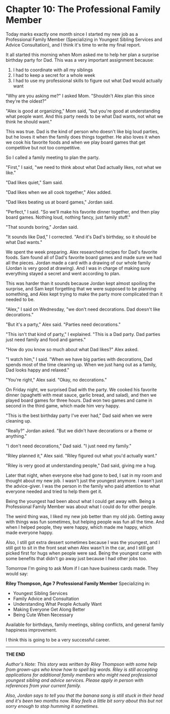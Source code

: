 # Chapter 10: The Professional Family Member

Today marks exactly one month since I started my new job as a Professional Family Member (Specializing in Youngest Sibling Services and Advice Consultation), and I think it's time to write my final report.

It all started this morning when Mom asked me to help her plan a surprise birthday party for Dad. This was a very important assignment because:
1. I had to coordinate with all my siblings
2. I had to keep a secret for a whole week
3. I had to use my professional skills to figure out what Dad would actually want

"Why are you asking me?" I asked Mom. "Shouldn't Alex plan this since they're the oldest?"

"Alex is good at organizing," Mom said, "but you're good at understanding what people want. And this party needs to be what Dad wants, not what we think he should want."

This was true. Dad is the kind of person who doesn't like big loud parties, but he loves it when the family does things together. He also loves it when we cook his favorite foods and when we play board games that get competitive but not too competitive.

So I called a family meeting to plan the party.

"First," I said, "we need to think about what Dad actually likes, not what we like."

"Dad likes quiet," Sam said.

"Dad likes when we all cook together," Alex added.

"Dad likes beating us at board games," Jordan said.

"Perfect," I said. "So we'll make his favorite dinner together, and then play board games. Nothing loud, nothing fancy, just family stuff."

"That sounds boring," Jordan said.

"It sounds like Dad," I corrected. "And it's Dad's birthday, so it should be what Dad wants."

We spent the week preparing. Alex researched recipes for Dad's favorite foods. Sam found all of Dad's favorite board games and made sure we had all the pieces. Jordan made a card with a drawing of our whole family (Jordan is very good at drawing). And I was in charge of making sure everything stayed a secret and went according to plan.

This was harder than it sounds because Jordan kept almost spoiling the surprise, and Sam kept forgetting that we were supposed to be planning something, and Alex kept trying to make the party more complicated than it needed to be.

"Alex," I said on Wednesday, "we don't need decorations. Dad doesn't like decorations."

"But it's a party," Alex said. "Parties need decorations."

"This isn't that kind of party," I explained. "This is a Dad party. Dad parties just need family and food and games."

"How do you know so much about what Dad likes?" Alex asked.

"I watch him," I said. "When we have big parties with decorations, Dad spends most of the time cleaning up. When we just hang out as a family, Dad looks happy and relaxed."

"You're right," Alex said. "Okay, no decorations."

On Friday night, we surprised Dad with the party. We cooked his favorite dinner (spaghetti with meat sauce, garlic bread, and salad), and then we played board games for three hours. Dad won two games and came in second in the third game, which made him very happy.

"This is the best birthday party I've ever had," Dad said when we were cleaning up.

"Really?" Jordan asked. "But we didn't have decorations or a theme or anything."

"I don't need decorations," Dad said. "I just need my family."

"Riley planned it," Alex said. "Riley figured out what you'd actually want."

"Riley is very good at understanding people," Dad said, giving me a hug.

Later that night, when everyone else had gone to bed, I sat in my room and thought about my new job. I wasn't just the youngest anymore. I wasn't just the advice-giver. I was the person in the family who paid attention to what everyone needed and tried to help them get it.

Being the youngest had been about what I could get away with. Being a Professional Family Member was about what I could do for other people.

The weird thing was, I liked my new job better than my old job. Getting away with things was fun sometimes, but helping people was fun all the time. And when I helped people, they were happy, which made me happy, which made everyone happy.

Also, I still got extra dessert sometimes because I was the youngest, and I still got to sit in the front seat when Alex wasn't in the car, and I still got picked first for hugs when people were sad. Being the youngest came with some benefits that didn't go away just because I had other jobs too.

Tomorrow I'm going to ask Mom if I can have business cards made. They would say:

**Riley Thompson, Age 7**
**Professional Family Member**
Specializing in:
- Youngest Sibling Services
- Family Advice and Consultation  
- Understanding What People Actually Want
- Making Everyone Get Along Better
- Being Cute When Necessary

Available for birthdays, family meetings, sibling conflicts, and general family happiness improvement.

I think this is going to be a very successful career.

---

**THE END**

*Author's Note: This story was written by Riley Thompson with some help from grown-ups who know how to spell big words. Riley is still accepting applications for additional family members who might need professional youngest sibling and advice services. Please apply in person with references from your current family.*

*Also, Jordan says to tell you that the banana song is still stuck in their head and it's been two months now. Riley feels a little bit sorry about this but not sorry enough to stop humming it sometimes.*